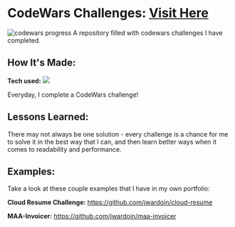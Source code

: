 # CodeWars Challenges: <a href="https://www.codewars.com/users/jwardoin">Visit Here</a> 

![codewars progress](https://lh3.googleusercontent.com/pw/AM-JKLXB3lh8a43To6NDXTL6NznJqLFAsSXqpmq-m_SxcnwxFeMLXMAmr5sfKxcboAjdd6IL3HD2aJQweTZO16hbOXW6yEftIymra06SwFqogqXfVwf-3azgF9g1yvtM4yeLhTJjTUY5spd2shxnnGZy7JQc=w913-h585-no?authuser=0)
A repository filled with codewars challenges I have completed.

## How It's Made:

**Tech used:** <img src="https://img.shields.io/static/v1?label=|&message=JAVASCRIPT&color=3c7f5d&style=plastic&logo=javascript"/>

Everyday, I complete a CodeWars challenge!

## Lessons Learned:

There may not always be one solution - every challenge is a chance for me to solve it in the best way that I can, and then learn better ways when it comes to readability and performance.

## Examples:
Take a look at these couple examples that I have in my own portfolio:

**Cloud Resume Challenge:** https://github.com/jwardoin/cloud-resume

**MAA-Invoicer:** https://github.com/jwardoin/maa-invoicer